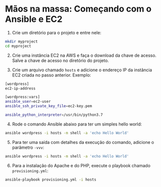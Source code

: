 # Mãos na massa: Começando com o Ansible e EC2

1. Crie um diretório para o projeto e entre nele:
  
```bash
mkdir myproject
cd myproject
```

2. Crie uma instância EC2 na AWS e faça o download da chave de acesso. Salve a chave de acesso no diretório do projeto.

3. Crie um arquivo chamado `hosts` e adicione o endereço IP da instância EC2 criada no passo anterior. Exemplo:
  
```bash
[wordpress]
ec2-ip-address

[wordpress:vars]
ansible_user=ec2-user
ansible_ssh_private_key_file=ec2-key.pem

ansible_python_interpreter=/usr/bin/python3.7
```

4. Rode o comando Ansible abaixo para ter um simples hello world:

```bash
ansible wordpress -i hosts -m shell -a 'echo Hello World'
```

5. Para ter uma saída com detalhes da execução do comando, adicione o parâmetro `-vvv`:

```bash
ansible wordpress -i hosts -m shell -a 'echo Hello World'
```

6. Para a instalação do Apache e do PHP, execute o playbook chamado `provisioning.yml`:

```bash
ansible-playbook provisioning.yml -i hosts
```
